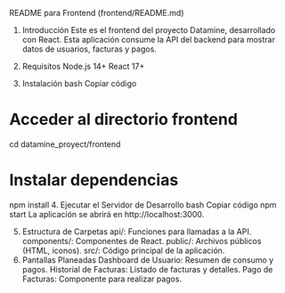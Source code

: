 README para Frontend (frontend/README.md)
1. Introducción
Este es el frontend del proyecto Datamine, desarrollado con React. Esta aplicación consume la API del backend para mostrar datos de usuarios, facturas y pagos.

2. Requisitos
Node.js 14+
React 17+
3. Instalación
bash
Copiar código
# Acceder al directorio frontend
cd datamine_proyect/frontend

# Instalar dependencias
npm install
4. Ejecutar el Servidor de Desarrollo
bash
Copiar código
npm start
La aplicación se abrirá en http://localhost:3000.

5. Estructura de Carpetas
api/: Funciones para llamadas a la API.
components/: Componentes de React.
public/: Archivos públicos (HTML, iconos).
src/: Código principal de la aplicación.
6. Pantallas Planeadas
Dashboard de Usuario: Resumen de consumo y pagos.
Historial de Facturas: Listado de facturas y detalles.
Pago de Facturas: Componente para realizar pagos.

